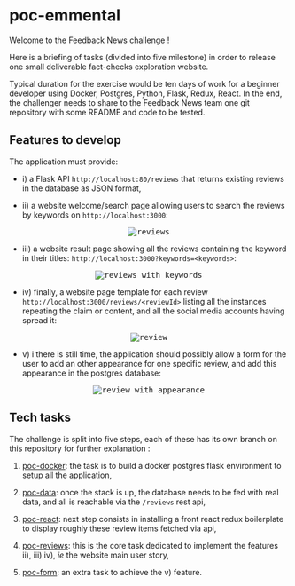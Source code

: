 # poc-emmental

Welcome to the Feedback News challenge !

Here is a briefing of tasks (divided into five milestone) in order to release
one small deliverable fact-checks exploration website.

Typical duration for the exercise would be ten days of work for a beginner developer
using Docker, Postgres, Python, Flask, Redux, React. In the end, the challenger needs to share to the Feedback News team one git repository with some README and code to be tested.

## Features to develop

The application must provide:

- i) a Flask API `http://localhost:80/reviews` that returns existing reviews in the database as JSON format,

- ii) a website welcome/search page allowing users to search the reviews by keywords on `http://localhost:3000`:
<p align="center">
  <kbd>
    <img
      alt="reviews"
      src="https://raw.githubusercontent.com/feedback-news/poc-emmental/master/images/reviews.png"
    />
  </kbd>
</p>

- iii) a website result page showing all the reviews containing the keyword in their titles: `http://localhost:3000?keywords=<keywords>`:  
<p align="center">
  <kbd>
    <img
      alt="reviews with keywords"
      src="https://raw.githubusercontent.com/feedback-news/poc-emmental/master/images/reviews_with_keywords.png"
    />
  </kbd>
</p>

- iv) finally, a website page template for each review `http://localhost:3000/reviews/<reviewId>` listing all the instances repeating the claim or content, and all the social media accounts having spread it:
<p align="center">
  <kbd>
    <img
      alt="review"
      src="https://raw.githubusercontent.com/feedback-news/poc-emmental/master/images/review.png"
    />
  </kbd>
</p>

- v) i there is still time, the application should possibly allow a form for the user to add an other appearance for one specific review, and add this appearance in the postgres database:
<p align="center">
  <kbd>
    <img
      alt="review with appearance"
      src="https://raw.githubusercontent.com/feedback-news/poc-emmental/master/images/review_with_appearance.png"
    />
  </kbd>
</p>


## Tech tasks

The challenge is split into five steps, each of these has its own branch on this repository for further explanation :

  1. [poc-docker](https://github.com/feedback-news/poc-emmental/tree/poc-docker): the task is to build a docker postgres flask environment to setup all the application,

  2. [poc-data](https://github.com/feedback-news/poc-emmental/tree/poc-data): once the stack is up, the database needs to be fed with real data, and all is reachable via the `/reviews` rest api,

  3. [poc-react](https://github.com/feedback-news/poc-emmental/tree/poc-react): next step consists in installing a front react redux boilerplate to display roughly these review items fetched via api,

  4. [poc-reviews](https://github.com/feedback-news/poc-emmental/tree/poc-reviews): this is the core task dedicated to implement the features ii), iii) iv), <i>ie</i> the website main user story,

  5. [poc-form](https://github.com/feedback-news/poc-emmental/tree/poc-form): an extra task to achieve the v) feature.
